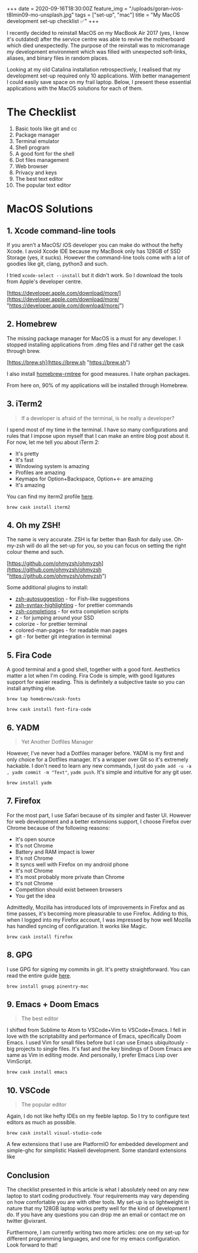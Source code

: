 +++
date = 2020-09-16T18:30:00Z
feature_img = "/uploads/goran-ivos-t8lmin09-mo-unsplash.jpg"
tags = ["set-up", "mac"]
title = "My MacOS development set-up checklist ✅"
+++

I recently decided to reinstall MacOS on my MacBook Air 2017 (yes, I know it's outdated) after the service centre was able to revive the motherboard which died unexpectedly. The purpose of the reinstall was to micromanage my development environment which was filled with unexpected soft-links, aliases, and binary files in random places.

Looking at my old Catalina installation retrospectively, I realised that my development set-up required only 10 applications. With better management I could easily save space on my frail laptop. Below, I present these essential applications with the MacOS solutions for each of them.

# The Checklist

 1. Basic tools like git and cc
 2. Package manager
 3. Terminal emulator
 4. Shell program
 5. A good font for the shell
 6. Dot files management
 7. Web browser
 8. Privacy and keys
 9. The best text editor
10. The popular text editor

# MacOS Solutions

## 1. Xcode command-line tools

If you aren't a MacOS/ iOS developer you can make do without the hefty Xcode. I avoid Xcode IDE because my MacBook only has 128GB of SSD Storage (yes, it sucks). However the command-line tools come with a lot of goodies like git, clang, python3 and such.

I tried `xcode-select --install` but it didn't work. So I download the tools from Apple's developer centre.

[https://developer.apple.com/download/more/](https://developer.apple.com/download/more/ "https://developer.apple.com/download/more/")

## 2. Homebrew

The missing package manager for MacOS is a must for any developer. I stopped installing applications from .dmg files and I'd rather get the cask through brew.

[https://brew.sh](https://brew.sh "https://brew.sh")

I also install [homebrew-rmtree](https://github.com/beeftornado/homebrew-rmtree) for good measures. I hate orphan packages.

From here on, 90% of my applications will be installed through Homebrew.

## 3. iTerm2

> If a developer is afraid of the terminal, is he really a developer?

I spend most of my time in the terminal. I have so many configurations and rules that I impose upon myself that I can make an entire blog post about it. For now, let me tell you about iTerm 2:

* It's pretty
* It's fast
* Windowing system is amazing
* Profiles are amazing
* Keymaps for Option+Backspace, Option+← are amazing
* It's amazing

You can find my iterm2 profile [here](https://gist.github.com/vixrant/1ead9e02bb4cb915fd31c06daa3cc804 "iterm2 profile").

`brew cask install iterm2`

## 4. Oh my ZSH!

The name is very accurate. ZSH is far better than Bash for daily use. Oh-my-zsh will do all the set-up for you, so you can focus on setting the right colour theme and such.

[https://github.com/ohmyzsh/ohmyzsh](https://github.com/ohmyzsh/ohmyzsh "https://github.com/ohmyzsh/ohmyzsh")

Some additional plugins to install:

* [zsh-autosuggestion](https://github.com/zsh-users/zsh-autosuggestions) - for Fish-like suggestions
* [zsh-syntax-highlighting](https://github.com/zsh-users/zsh-syntax-highlighting/blob/master/INSTALL.md) - for prettier commands
* [zsh-completions](https://github.com/zsh-users/zsh-completions "zsh-completions") - for extra completion scripts
* z - for jumping around your SSD
* colorize - for prettier terminal
* colored-man-pages - for readable man pages
* git - for better git integration in terminal

## 5. Fira Code

A good terminal and a good shell, together with a good font. Aesthetics matter a lot when I'm coding. Fira Code is simple, with good ligatures support for easier reading. This is definitely a subjective taste so you can install anything else.

`brew tap homebrew/cask-fonts`

`brew cask install font-fira-code`

## 6. YADM

> Yet Another Dotfiles Manager

However, I've never had a Dotfiles manager before. YADM is my first and only choice for a Dotfiles manager. It's a wrapper over Git so it's extremely hackable. I don't need to learn any new commands, I just do `yadm add -u -a , yadm commit -m "Text"`, `yadm push`. It's simple and intuitive for any git user.

`brew install yadm`

## 7. Firefox

For the most part, I use Safari because of its simpler and faster UI. However for web development and a better extensions support, I choose Firefox over Chrome because of the following reasons:

* It's open source
* It's not Chrome
* Battery and RAM impact is lower
* It's not Chrome
* It syncs well with Firefox on my android phone
* It's not Chrome
* It's most probably more private than Chrome
* It's not Chrome
* Competition should exist between browsers
* You get the idea

Admittedly, Mozilla has introduced lots of improvements in Firefox and as time passes, it's becoming more pleasurable to use Firefox. Adding to this, when I logged into my Firefox account, I was impressed by how well Mozilla has handled syncing of configuration. It works like Magic.

`brew cask install firefox`

## 8. GPG

I use GPG for signing my commits in git. It's pretty straightforward. You can read the entire guide [here](https://dev.to/wes/how2-using-gpg-on-macos-without-gpgtools-428f).

`brew install gnupg pinentry-mac`

## 9. Emacs + Doom Emacs

> The best editor

I shifted from Sublime to Atom to VSCode+Vim to VSCode+Emacs. I fell in love with the scriptability and performance of Emacs, specifically Doom Emacs. I used Vim for small files before but I can use Emacs ubiquitously - big projects to single files. It's fast and the key bindings of Doom Emacs are same as Vim in editing mode. And personally, I prefer Emacs Lisp over VimScript.

`brew cask install emacs`

## 10. VSCode

> The popular editor

Again, I do not like hefty IDEs on my feeble laptop. So I try to configure text editors as much as possible.

`brew cask install visual-studio-code`

A few extensions that I use are PlatformIO for embedded development and simple-ghc for simplistic Haskell development. Some standard extensions like

## Conclusion

The checklist presented in this article is what I absolutely need on any new laptop to start coding productively. Your requirements may vary depending on how comfortable you are with other tools. My set-up is so lightweight in nature that my 128GB laptop works pretty well for the kind of development I do. If you have any questions you can drop me an email or contact me on twitter @vixrant.

Furthermore, I am currently writing two more articles: one on my set-up for different programming languages, and one for my emacs configuration. Look forward to that!